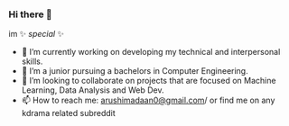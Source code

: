 ### Hi there 👋

im ✨ _special_ ✨ 

- 🔭 I’m currently working on developing my technical and interpersonal skills.
- 🌱 I’m a junior pursuing a bachelors in Computer Engineering.
- 👯 I’m looking to collaborate on projects that are focused on Machine Learning, Data Analysis and Web Dev.
- 📫 How to reach me: arushimadaan0@gmail.com/ or find me on any kdrama related subreddit
